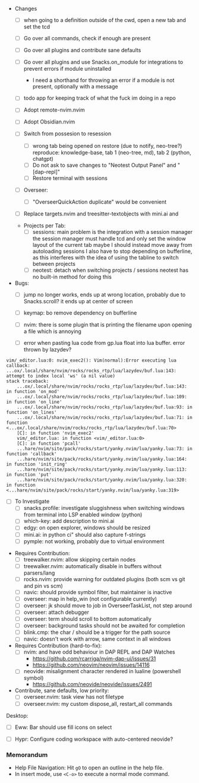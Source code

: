 - Changes
    - [ ] when going to a definition outside of the cwd, open a new tab and set the tcd
    - [ ] Go over all commands, check if enough are present
    - [ ] Go over all plugins and contribute sane defaults
    - [ ] Go over all plugins and use Snacks.on_module for integrations to prevent errors if module uninstalled
        - I need a shorthand for throwing an error if a module is not present,
          optionally with a message

    - [ ] todo app for keeping track of what the fuck im doing in a repo
    - [ ] Adopt remote-nvim.nvim
    - [ ] Adopt Obsidian.nvim
    - [ ] Switch from possesion to resession
        - [ ] wrong tab being opened on restore (due to notify, neo-tree?)
            reproduce: knowledge-base, tab 1 (neo-tree, md), tab 2 (python, chatgpt)
        - [ ] Do not ask to save changes to "Neotest Output Panel" and "[dap-repl]"
        - [ ] Restore terminal with sessions
    - [ ] Overseer:
        - [ ] "OverseerQuickAction duplicate" would be convenient
    - [ ] Replace targets.nvim and treesitter-textobjects with mini.ai and <swap plugin>

    - Projects per Tab:
        - [ ] sessions: main problem is the integration with a session manager
            the session manager must handle tcd and only set the window layout of the current tab
            maybe I should instead move away from autoloading sessions
            I also have to stop depending on bufferline, as this interferes with
            the idea of using the tabline to switch between projects
        - [ ] neotest: detach when switching projects / sessions
                neotest has no built-in method for doing this
- Bugs:
    - [ ] jump <C-o> no longer works, ends up at wrong location, probably due to Snacks.scroll? it ends up at center of screen
    - [ ] keymap: <leader>bo remove dependency on bufferline
    - [ ] nvim: there is some plugin that is printing the filename upon opening a file which is annoying

    - [ ] error when pasting lua code from gp.lua float into lua buffer. error thrown by lazydev?
```log
vim/_editor.lua:0: nvim_exec2(): Vim(normal):Error executing lua callback: ...ox/.local/share/nvim/rocks/rocks_rtp/lua/lazydev/buf.lua:143: attempt to index local 'ws' (a nil value)
stack traceback:
	...ox/.local/share/nvim/rocks/rocks_rtp/lua/lazydev/buf.lua:143: in function 'on_mod'
	...ox/.local/share/nvim/rocks/rocks_rtp/lua/lazydev/buf.lua:109: in function 'on_line'
	...ox/.local/share/nvim/rocks/rocks_rtp/lua/lazydev/buf.lua:93: in function 'on_lines'
	...ox/.local/share/nvim/rocks/rocks_rtp/lua/lazydev/buf.lua:71: in function <...ox/.local/share/nvim/rocks/rocks_rtp/lua/lazydev/buf.lua:70>
	[C]: in function 'nvim_exec2'
	vim/_editor.lua: in function <vim/_editor.lua:0>
	[C]: in function 'pcall'
	...hare/nvim/site/pack/rocks/start/yanky.nvim/lua/yanky.lua:73: in function 'callback'
	...hare/nvim/site/pack/rocks/start/yanky.nvim/lua/yanky.lua:164: in function 'init_ring'
	...hare/nvim/site/pack/rocks/start/yanky.nvim/lua/yanky.lua:113: in function 'put'
	...hare/nvim/site/pack/rocks/start/yanky.nvim/lua/yanky.lua:320: in function <...hare/nvim/site/pack/rocks/start/yanky.nvim/lua/yanky.lua:319>
```

- [ ] To Investigate
    - [ ] snacks.profile: investigate sluggishness when switching windows from
      terminal into LSP enabled window (python)
    - [ ] which-key: add description to mini.ai
    - [ ] edgy: on open explorer, windows should be resized
    - [ ] mini.ai: in python ci" should also capture f-strings
    - [ ] pymple: not working, probably due to virtual environment

- Requires Contribution:
    - [ ] treewalker.nvim: allow skipping certain nodes
    - [ ] treewalker.nvim: automatically disable in buffers without parsers/lang
    - [ ] rocks.nvim: provide warning for outdated plugins (both scm vs git and pin vs scm)
    - [ ] navic: should provide symbol filter, but maintainer is inactive
    - [ ] overseer: map <esc> in help_win (not configurable currently)
    - [ ] overseer: jk should move to job in OverseerTaskList, not step around
    - [ ] overseer: attach debugger
    - [ ] overseer: term should scroll to bottom automatically
    - [ ] overseer: background tasks should not be awaited for completion
    - [ ] blink.cmp: the char / should be a trigger for the path source
    - [ ] navic: doesn't work with arrow, same context in all windows

- Requires Contribution (hard-to-fix):
    - [ ] nvim: <BS> and <C-BS> have odd behaviour in DAP REPL and DAP Watches
        - https://github.com/rcarriga/nvim-dap-ui/issues/31
        - https://github.com/neovim/neovim/issues/14116
    - [ ] neovide: misalignment character rendered in lualine (powershell symbol)
        - https://github.com/neovide/neovide/issues/2491

- Contribute, sane defaults, low priority:
    - [ ] overseer.nvim: task view has not filetype
    - [ ] overseer.nvim: my custom dispose_all, restart_all commands

Desktop:
- [ ] Eww: Bar should use fill icons on select
- [ ] Hypr: Configure coding workspace with auto-centered neovide?


### Memorandum
- Help File Navigation: Hit `gO` to open an outline in the help file.
- In insert mode, use `<C-o>` to execute a normal mode command.

